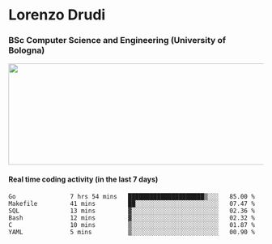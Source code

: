 # Lorenzo Drudi
### BSc Computer Science and Engineering (University of Bologna)

<img src="https://github-readme-stats-lorenzodrudi.vercel.app//api?username=LorenzoDrudi&count_private=true&show_icons=true&theme=gruvbox" height=200px width=550px>

<!---Use wakatime plugins to track the coding time--->
#### Real time coding activity (in the last 7 days)
<!--START_SECTION:waka-->

```text
Go               7 hrs 54 mins   █████████████████████▒░░░   85.00 %
Makefile         41 mins         ██░░░░░░░░░░░░░░░░░░░░░░░   07.47 %
SQL              13 mins         ▓░░░░░░░░░░░░░░░░░░░░░░░░   02.36 %
Bash             12 mins         ▓░░░░░░░░░░░░░░░░░░░░░░░░   02.32 %
C                10 mins         ▒░░░░░░░░░░░░░░░░░░░░░░░░   01.87 %
YAML             5 mins          ▒░░░░░░░░░░░░░░░░░░░░░░░░   00.90 %
```

<!--END_SECTION:waka-->
